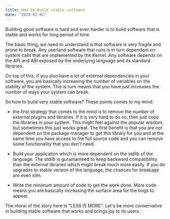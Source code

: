 ```yaml
---
title: How to build stable software
date: "2020-02-02"
---
```


Building good software is hard and even harder is to build software that is stable and works for long period of time.

The basic thing, we need to understand is that software is very fragile and prone to break. Any userland software that runs is in turn dependent on system calls that are implemented by the Kernel. Any software depends on the API and ABI exposed by the underlying language and its standard libraries.

On top of this, if you also have a lot of external dependencies in your software, you are basically increasing the number of variables on the stablity of the system. This is turn means that you have just increases the number of ways your system can break.


So how to build very stable software? These points comes to my mind:

- the first strategy that comes to the mind is to remove the number of external plugins and libraries. If it is very hard to do so, then just copy the libraries in your system. This might feel against the popular wisdom, but sometimes this just works great. The first benefit is that you are not dependent on the package manager to get this library for you and at the same time you have access to the full source code and you can remove some functionality that you don't need.

- Build your application which is more dependent on the stdlib of the language. The stdlib is gurantanteed to keep backward compatiblility than the external libraries which might break much more easily. If you do upgrades to stable version of the language, the chances for breakage are even slim.

- Write the minimum amount of code to get the work done. More code means you are basically increasing the surface area for the bugs to appear.

The moral of the story here is "LESS IS MORE". Let's be more conservative in building stable software that works and brings joy to its users.
